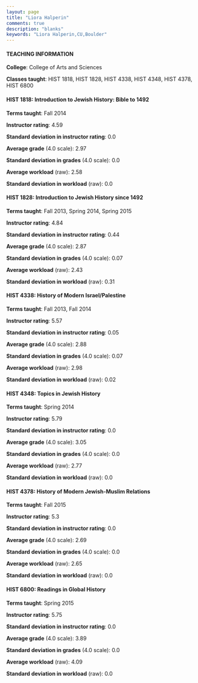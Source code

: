 ```yaml
---
layout: page
title: "Liora Halperin" 
comments: true
description: "blanks"
keywords: "Liora Halperin,CU,Boulder"
---
```

<head>
<script src="https://ajax.googleapis.com/ajax/libs/jquery/2.1.3/jquery.min.js"></script>
<script src="https://dl.dropboxusercontent.com/s/pc42nxpaw1ea4o9/highcharts.js?dl=0"></script>
<!-- <script src="../assets/js/highcharts.js"></script> -->
<style type="text/css">@font-face {
	font-family: "Bebas Neue";
	src: url(https://www.filehosting.org/file/details/544349/BebasNeue Regular.otf) format("opentype");
	}
	h1.Bebas { 
		font-family: "Bebas Neue", Verdana, Tahoma;
	}
</style>
</head>
	   
#### TEACHING INFORMATION

**College**: College of Arts and Sciences

**Classes taught**: HIST 1818, HIST 1828, HIST 4338, HIST 4348, HIST 4378, HIST 6800

#### HIST 1818: Introduction to Jewish History: Bible to 1492

**Terms taught**: Fall 2014

**Instructor rating**: 4.59

**Standard deviation in instructor rating**: 0.0

**Average grade** (4.0 scale): 2.97

**Standard deviation in grades** (4.0 scale): 0.0

**Average workload** (raw): 2.58

**Standard deviation in workload** (raw): 0.0

#### HIST 1828: Introduction to Jewish History since 1492

**Terms taught**: Fall 2013, Spring 2014, Spring 2015

**Instructor rating**: 4.84

**Standard deviation in instructor rating**: 0.44

**Average grade** (4.0 scale): 2.87

**Standard deviation in grades** (4.0 scale): 0.07

**Average workload** (raw): 2.43

**Standard deviation in workload** (raw): 0.31

#### HIST 4338: History of Modern Israel/Palestine

**Terms taught**: Fall 2013, Fall 2014

**Instructor rating**: 5.57

**Standard deviation in instructor rating**: 0.05

**Average grade** (4.0 scale): 2.88

**Standard deviation in grades** (4.0 scale): 0.07

**Average workload** (raw): 2.98

**Standard deviation in workload** (raw): 0.02

#### HIST 4348: Topics in Jewish History

**Terms taught**: Spring 2014

**Instructor rating**: 5.79

**Standard deviation in instructor rating**: 0.0

**Average grade** (4.0 scale): 3.05

**Standard deviation in grades** (4.0 scale): 0.0

**Average workload** (raw): 2.77

**Standard deviation in workload** (raw): 0.0

#### HIST 4378: History of Modern Jewish-Muslim Relations

**Terms taught**: Fall 2015

**Instructor rating**: 5.3

**Standard deviation in instructor rating**: 0.0

**Average grade** (4.0 scale): 2.69

**Standard deviation in grades** (4.0 scale): 0.0

**Average workload** (raw): 2.65

**Standard deviation in workload** (raw): 0.0

#### HIST 6800: Readings in Global History

**Terms taught**: Spring 2015

**Instructor rating**: 5.75

**Standard deviation in instructor rating**: 0.0

**Average grade** (4.0 scale): 3.89

**Standard deviation in grades** (4.0 scale): 0.0

**Average workload** (raw): 4.09

**Standard deviation in workload** (raw): 0.0

